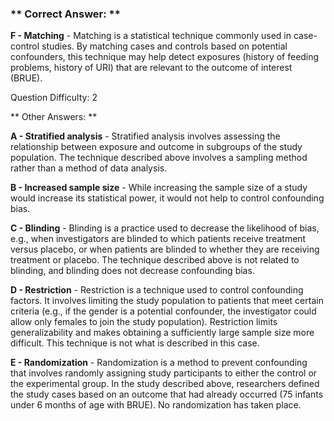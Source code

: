### ** Correct Answer: **

**F - Matching** - Matching is a statistical technique commonly used in case-control studies. By matching cases and controls based on potential confounders, this technique may help detect exposures (history of feeding problems, history of URI) that are relevant to the outcome of interest (BRUE).

Question Difficulty: 2

** Other Answers: **

**A - Stratified analysis** - Stratified analysis involves assessing the relationship between exposure and outcome in subgroups of the study population. The technique described above involves a sampling method rather than a method of data analysis.

**B - Increased sample size** - While increasing the sample size of a study would increase its statistical power, it would not help to control confounding bias.

**C - Blinding** - Blinding is a practice used to decrease the likelihood of bias, e.g., when investigators are blinded to which patients receive treatment versus placebo, or when patients are blinded to whether they are receiving treatment or placebo. The technique described above is not related to blinding, and blinding does not decrease confounding bias.

**D - Restriction** - Restriction is a technique used to control confounding factors. It involves limiting the study population to patients that meet certain criteria (e.g., if the gender is a potential confounder, the investigator could allow only females to join the study population). Restriction limits generalizability and makes obtaining a sufficiently large sample size more difficult. This technique is not what is described in this case.

**E - Randomization** - Randomization is a method to prevent confounding that involves randomly assigning study participants to either the control or the experimental group. In the study described above, researchers defined the study cases based on an outcome that had already occurred (75 infants under 6 months of age with BRUE). No randomization has taken place.

